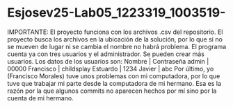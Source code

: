 # Esjosev25-Lab05_1223319_1003519-

IMPORTANTE:
El proyecto funciona con los archivos .csv del repositorio. El proyecto busca los archivos en la ubicación de la solución, por lo que si no se mueven de lugar ni se cambia el nombre no habrá problema.
El programa cuenta ya con tres usuarios y el administrador. Se pueden crear más usuarios. Los datos de los usuarios son:
Nombre        | Contraseña
admin         | 00000
Francisco     | childsplay
Estuardo      | 1234
Javier        | abc
Por último, yo (Francisco Morales) tuve unos problemas con mi computadora, por lo que tuve que trabajar mi parte desde la computadora de mi hermano. Esa es la razón por la que algunos commits no aparecen hechos por mí sino por la cuenta de mi hermano.
